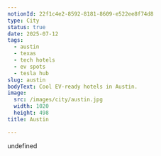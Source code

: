 ```yaml
---
notionId: 22f1c4e2-8592-8181-8609-e522ee8f74d8
type: City
status: true
date: 2025-07-12
tags:
  - austin
  - texas
  - tech hotels
  - ev spots
  - tesla hub
slug: austin
bodyText: Cool EV-ready hotels in Austin.
image:
  src: /images/city/austin.jpg
  width: 1020
  height: 498
title: Austin

---
```

undefined